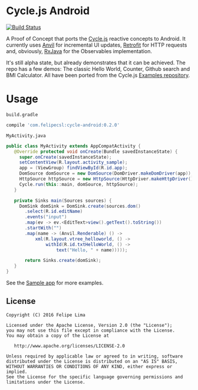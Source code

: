Cycle.js Android
=========

[![Build Status](https://travis-ci.org/felipecsl/cycle-android.svg?branch=master)](https://travis-ci.org/felipecsl/cycle-android)

A Proof of Concept that ports the [Cycle.js](http://cycle.js.org) reactive concepts to Android.
It currently uses [Anvil](https://github.com/zserge/anvil) for incremental UI updates, [Retrofit](https://github.com/square/retrofit)
for HTTP requests and, obviously, [RxJava](https://github.com/ReactiveX/RxJava) for the Observables
implementation.

It's still alpha state, but already demonstrates that it can be achieved.
The repo has a few demos: The classic Hello World, Counter, Github search and BMI Calculator.
All have been ported from the Cycle.js [Examples repository](https://github.com/cyclejs/examples).

# Usage

`build.gradle`

```groovy
compile 'com.felipecsl:cycle-android:0.2.0'
```

`MyActivity.java`

```java
public class MyActivity extends AppCompatActivity {
   @Override protected void onCreate(Bundle savedInstanceState) {
     super.onCreate(savedInstanceState);
     setContentView(R.layout.activity_sample);
     app = (ViewGroup) findViewById(R.id.app);
     DomSource domSource = new DomSource(DomDriver.makeDomDriver(app));
     HttpSource httpSource = new HttpSource(HttpDriver.makeHttpDriver());
     Cycle.run(this::main, domSource, httpSource);
   }

   private Sinks main(Sources sources) {
     DomSink domSink = DomSink.create(sources.dom()
       .select(R.id.editName)
       .events("input")
       .map(ev -> ev.<EditText>view().getText().toString())
       .startWith("")
       .map(name -> (Anvil.Renderable) () ->
           xml(R.layout.vtree_helloworld, () ->
               withId(R.id.txtHelloWorld, () ->
                   text("Hello, " + name)))));

       return Sinks.create(domSink);
   }
}
```

See the [Sample app](https://github.com/felipecsl/cycle-android/tree/master/sample/src/main/java/org/js/cycle/android/sample) for more examples.


License
-------

    Copyright (C) 2016 Felipe Lima

    Licensed under the Apache License, Version 2.0 (the "License");
    you may not use this file except in compliance with the License.
    You may obtain a copy of the License at

       http://www.apache.org/licenses/LICENSE-2.0

    Unless required by applicable law or agreed to in writing, software
    distributed under the License is distributed on an "AS IS" BASIS,
    WITHOUT WARRANTIES OR CONDITIONS OF ANY KIND, either express or implied.
    See the License for the specific language governing permissions and
    limitations under the License.




